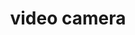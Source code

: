 ---
layout: objects
title: video camera
emoji: video_camera
permalink: 📹.html
image: assets/img/3moji/video_camera.png
---